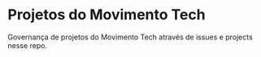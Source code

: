# Projetos do Movimento Tech
Governança de projetos do Movimento Tech através de issues e projects nesse repo.
